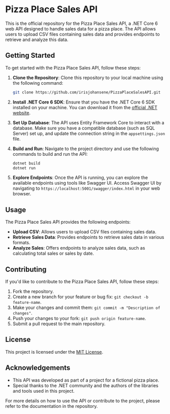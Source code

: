 # Pizza Place Sales API

This is the official repository for the Pizza Place Sales API, a .NET Core 6 web API designed to handle sales data for a pizza place. The API allows users to upload CSV files containing sales data and provides endpoints to retrieve and analyze this data.

## Getting Started

To get started with the Pizza Place Sales API, follow these steps:

1. **Clone the Repository**: Clone this repository to your local machine using the following command:

    ```bash
    git clone https://github.com/irisjohansene/PizzaPlaceSalesAPI.git
    ```

2. **Install .NET Core 6 SDK**: Ensure that you have the .NET Core 6 SDK installed on your machine. You can download it from the [official .NET website](https://dotnet.microsoft.com/download).

3. **Set Up Database**: The API uses Entity Framework Core to interact with a database. Make sure you have a compatible database (such as SQL Server) set up, and update the connection string in the `appsettings.json` file.

4. **Build and Run**: Navigate to the project directory and use the following commands to build and run the API:

    ```bash
    dotnet build
    dotnet run
    ```

5. **Explore Endpoints**: Once the API is running, you can explore the available endpoints using tools like Swagger UI. Access Swagger UI by navigating to `https://localhost:5001/swagger/index.html` in your web browser.

## Usage

The Pizza Place Sales API provides the following endpoints:

- **Upload CSV**: Allows users to upload CSV files containing sales data.
- **Retrieve Sales Data**: Provides endpoints to retrieve sales data in various formats.
- **Analyze Sales**: Offers endpoints to analyze sales data, such as calculating total sales or sales by date.

## Contributing

If you'd like to contribute to the Pizza Place Sales API, follow these steps:

1. Fork the repository.
2. Create a new branch for your feature or bug fix: `git checkout -b feature-name`.
3. Make your changes and commit them: `git commit -m "Description of changes"`.
4. Push your changes to your fork: `git push origin feature-name`.
5. Submit a pull request to the main repository.

## License

This project is licensed under the [MIT License](LICENSE).

## Acknowledgements

- This API was developed as part of a project for a fictional pizza place.
- Special thanks to the .NET community and the authors of the libraries and tools used in this project.

For more details on how to use the API or contribute to the project, please refer to the documentation in the repository.
